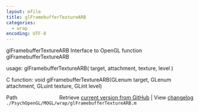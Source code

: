 ```yaml
---
layout: mfile
title: glFramebufferTextureARB
categories:
  - wrap
encoding: UTF-8
---
```


glFramebufferTextureARB  Interface to OpenGL function glFramebufferTextureARB

usage:  glFramebufferTextureARB\( target, attachment, texture, level \)

C function:  void glFramebufferTextureARB\(GLenum target, GLenum attachment, GLuint texture, GLint level\)


<div class="code_header" style="text-align:right;">
  <span style="float:left;">Path&nbsp;&nbsp;</span> <span class="counter">Retrieve <a href=
  "https://raw.github.com/Psychtoolbox-3/Psychtoolbox-3/beta/./PsychOpenGL/MOGL/wrap/glFramebufferTextureARB.m">current version from GitHub</a> | View <a href=
  "https://github.com/Psychtoolbox-3/Psychtoolbox-3/commits/beta/./PsychOpenGL/MOGL/wrap/glFramebufferTextureARB.m">changelog</a></span>
</div>
<div class="code">
  <code>./PsychOpenGL/MOGL/wrap/glFramebufferTextureARB.m</code>
</div>
